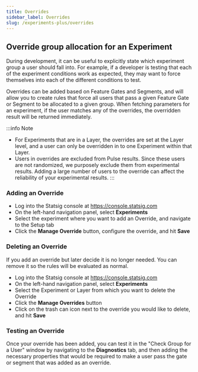 ```yaml
---
title: Overrides
sidebar_label: Overrides
slug: /experiments-plus/overrides
---
```


## Override group allocation for an Experiment

During development, it can be useful to explicitly state which experiment group a user should fall into. For example, if a developer is testing that each of the experiment conditions work as expected, they may want to force themselves into each of the different conditions to test.

Overrides can be added based on Feature Gates and Segments, and will allow you to create rules that force all users that pass a given Feature Gate or Segment to be allocated to a given group. When fetching parameters for an experiment, if the user matches any of the overrides, the overridden result will be returned immediately.

:::info Note
- For Experiments that are in a Layer, the overrides are set at the Layer level, and a user can only be overridden in to one Experiment within that Layer.
- Users in overrides are excluded from Pulse results. Since these users are not randomized, we purposely exclude them from experimental results. Adding a large number of users to the override can affect the reliability of your experimental results.
:::

### Adding an Override

- Log into the Statsig console at https://console.statsig.com
- On the left-hand navigation panel, select **Experiments**
- Select the experiment where you want to add an Override, and navigate to the Setup tab
- Click the **Manage Override** button, configure the override, and hit **Save**

### Deleting an Override

If you add an override but later decide it is no longer needed. You can remove it so the rules will be evaluated as normal.

- Log into the Statsig console at https://console.statsig.com
- On the left-hand navigation panel, select **Experiments**
- Select the Experiment or Layer from which you want to delete the Override
- Click the **Manage Overrides** button
- Click on the trash can icon next to the override you would like to delete, and hit **Save**

### Testing an Override

Once your override has been added, you can test it in the "Check Group for a User" window by navigating to the **Diagnostics** tab, and then adding the necessary properties that would be required to make a user pass the gate or segment that was added as an override.
